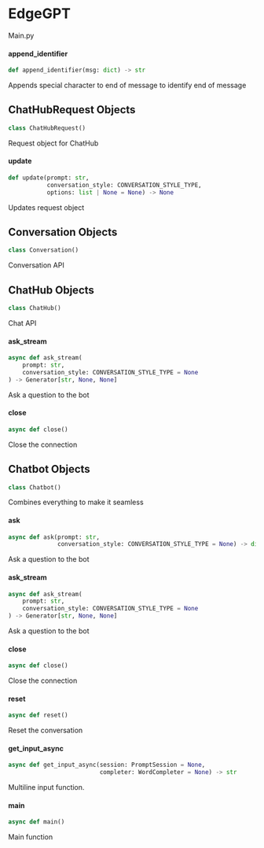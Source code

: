 <a id="EdgeGPT"></a>

# EdgeGPT

Main.py

<a id="EdgeGPT.append_identifier"></a>

#### append\_identifier

```python
def append_identifier(msg: dict) -> str
```

Appends special character to end of message to identify end of message

<a id="EdgeGPT.ChatHubRequest"></a>

## ChatHubRequest Objects

```python
class ChatHubRequest()
```

Request object for ChatHub

<a id="EdgeGPT.ChatHubRequest.update"></a>

#### update

```python
def update(prompt: str,
           conversation_style: CONVERSATION_STYLE_TYPE,
           options: list | None = None) -> None
```

Updates request object

<a id="EdgeGPT.Conversation"></a>

## Conversation Objects

```python
class Conversation()
```

Conversation API

<a id="EdgeGPT.ChatHub"></a>

## ChatHub Objects

```python
class ChatHub()
```

Chat API

<a id="EdgeGPT.ChatHub.ask_stream"></a>

#### ask\_stream

```python
async def ask_stream(
    prompt: str,
    conversation_style: CONVERSATION_STYLE_TYPE = None
) -> Generator[str, None, None]
```

Ask a question to the bot

<a id="EdgeGPT.ChatHub.close"></a>

#### close

```python
async def close()
```

Close the connection

<a id="EdgeGPT.Chatbot"></a>

## Chatbot Objects

```python
class Chatbot()
```

Combines everything to make it seamless

<a id="EdgeGPT.Chatbot.ask"></a>

#### ask

```python
async def ask(prompt: str,
              conversation_style: CONVERSATION_STYLE_TYPE = None) -> dict
```

Ask a question to the bot

<a id="EdgeGPT.Chatbot.ask_stream"></a>

#### ask\_stream

```python
async def ask_stream(
    prompt: str,
    conversation_style: CONVERSATION_STYLE_TYPE = None
) -> Generator[str, None, None]
```

Ask a question to the bot

<a id="EdgeGPT.Chatbot.close"></a>

#### close

```python
async def close()
```

Close the connection

<a id="EdgeGPT.Chatbot.reset"></a>

#### reset

```python
async def reset()
```

Reset the conversation

<a id="EdgeGPT.get_input_async"></a>

#### get\_input\_async

```python
async def get_input_async(session: PromptSession = None,
                          completer: WordCompleter = None) -> str
```

Multiline input function.

<a id="EdgeGPT.main"></a>

#### main

```python
async def main()
```

Main function

